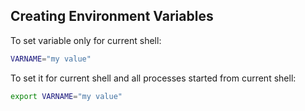 Creating Environment Variables
------------------------------

To set variable only for current shell:
```bash
VARNAME="my value"
```

To set it for current shell and all processes started from current shell:
```bash
export VARNAME="my value"
```
